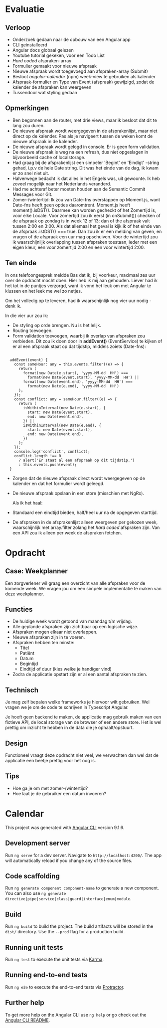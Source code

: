 # Evaluatie

## Verloop

- Onderzoek gedaan naar de opbouw van een Angular app
- CLI geinstalleerd
- Angular docs globaal gelezen
- Youtube tutorial gekeken, voor een Todo List
- _Hard coded_ afspraken-array
- Formulier gemaakt voor nieuwe afspraak
- Nieuwe afspraak wordt toegevoegd aan afspraken-array (Submit)
- Besloot _angular-calendar_ (npm) week-view te gebruiken als kalender
- Afspraak-formulier en Type van Event (afspraak) gewijzigd, zodat de kalender de afspraken kan weergeven
- Tussendoor wat styling gedaan

## Opmerkingen

- Ben begonnen aan de router, met drie views, maar ik besloot dat dit te lang zou duren.
- De nieuwe afspraak wordt weergegeven in de afsprakenlijst, maar niet direct op de kalender. Pas als je navigeert tussen de weken komt de nieuwe afspraak in de kalender.
- De nieuwe afspraak wordt gelogd in console. Er is geen form validation.
- De nieuwe afspraak is weg na een refresh, dus niet opgeslagen in bijvoorbeeld cache of localstorage.
- Had graag bij de afsprakenlijst een simpeler 'Begint' en 'Eindigt' -string gehad, i.p.v de hele Date string. Dit was het einde van de dag, ik kwam er zo snel niet uit.
- Halverwege bedacht ik dat alles in het Engels was, uit gewoonte. Ik heb zoveel mogelijk naar het Nederlands veranderd.
- Had me achteraf beter moeten houden aan de Semantic Commit Messages voor Git.
- Zomer-/wintertijd: Ik zou van Date-fns overstappen op Moment.js, want Date-fns heeft geen opties daaromtrent. Moment.js heeft moment().isDST(). Daarmee kan worden gecheckt of het Zomertijd is, voor elke Locale. Voor zomertijd zou ik eerst (in onSubmit()) checken of de afspraak op zondag is in week 12 of 13; dan of the afspraak valt tussen 2:00 en 3:00. Als dat allemaal het geval is kijk ik of het einde van de afspraak .istDST() === true. Dan zou ik er een melding van geven, en vragen of de afspraak een uur mag opschuiven. Voor de wintertijd zou ik waarschijnlijk overlapping tussen afspraken toestaan, ieder met een eigen kleur, een voor zomertijd 2:00 en een voor wintertijd 2:00.

## Ten einde

In ons telefoongesprek meldde Bas dat ik, bij voorkeur, maximaal zes uur over de opdracht mocht doen. Hier heb ik mij aan gehouden. Liever had ik het tot in de puntjes verzorgd, want ik vond het leuk om met Angular te klussen en het leek me wel zo netjes.

Om het volledig op te leveren, had ik waarschijnlijk nog vier uur nodig - denk ik.

In die vier uur zou ik:

- De styling op orde brengen. Nu is het lelijk.
- Routing toevoegen.
- Form validation toevoegen, waarbij ik overlap van afspraken zou verbieden. Dit zou ik doen door in **addEvent()** (EventService) te kijken of er al een afspraak staat op dat tijdstip, middels zoiets (Date-fns):

```

  addEvent(event) {
    const sameHour: any = this.events.filter((e) => {
      return (
        format(new Date(e.start), 'yyyy-MM-dd  HH') ===
          format(new Date(event.start), 'yyyy-MM-dd  HH') ||
        format(new Date(event.end), 'yyyy-MM-dd  HH') ===
          format(new Date(e.end), 'yyyy-MM-dd  HH')
      );
    });
    const conflict: any = sameHour.filter((e) => {
      return (
        isWithinInterval(new Date(e.start), {
          start: new Date(event.start),
          end: new Date(event.end),
        }) ||
        isWithinInterval(new Date(e.end), {
          start: new Date(event.start),
          end: new Date(event.end),
        })
      );
    });
    console.log('conflict', conflict);
    conflict.length !== 0
      ? alert('Er staat al een afspraak op dit tijdstip.')
      : this.events.push(event);
  }

```

- Zorgen dat de nieuwe afspraak direct wordt weergegeven op de kalender en dat het formulier wordt geleegd.
- De nieuwe afspraak opslaan in een store (misschien met NgRx).

  Als ik het haal:

- Standaard een eindtijd bieden, half/heel uur na de opgegeven starttijd.
- De afspraken in de afsprakenlijst alleen weergeven per gekozen week, waarschijnlijk met array.filter zolang het _hard coded_ afspraken zijn. Van een API zou ik alleen per week de afspraken fetchen.

# Opdracht

## Case: Weekplanner

Een zorgverlener wil graag een overzicht van alle afspraken voor de komende week. We vragen jou
om een simpele implementatie te maken van deze weekplanner.

## Functies

- De huidige week wordt getoond van maandag t/m vrijdag.
- Alle geplande afspraken zijn zichtbaar op een logische wijze.
- Afspraken mogen elkaar niet overlappen.
- Nieuwe afspraken zijn in te voeren.
- Afspraken hebben ten minste:
  - Titel
  - Patiënt
  - Datum
  - Begintijd
  - Eindtijd of duur (kies welke je handiger vind)
- Zodra de applicatie opstart zijn er al een aantal afspraken te zien.

## Technisch

Je mag zelf bepalen welke frameworks je hiervoor wilt gebruiken. Wel vragen we je om de code te
schrijven in Typescript Angular.

Je hoeft geen backend te maken, de applicatie mag gebruik maken van een fictieve API, de local
storage van de browser of een andere store. Het is wel prettig om inzicht te hebben in de data die je
ophaalt/opstuurt.

## Design

Functioneel vraagt deze opdracht niet veel, we verwachten dan wel dat de applicatie een beetje
prettig voor het oog is.

## Tips

- Hoe ga je om met zomer-/wintertijd?
- Hoe laat je de gebruiker een datum invoeren?

# Calendar

This project was generated with [Angular CLI](https://github.com/angular/angular-cli) version 9.1.6.

## Development server

Run `ng serve` for a dev server. Navigate to `http://localhost:4200/`. The app will automatically reload if you change any of the source files.

## Code scaffolding

Run `ng generate component component-name` to generate a new component. You can also use `ng generate directive|pipe|service|class|guard|interface|enum|module`.

## Build

Run `ng build` to build the project. The build artifacts will be stored in the `dist/` directory. Use the `--prod` flag for a production build.

## Running unit tests

Run `ng test` to execute the unit tests via [Karma](https://karma-runner.github.io).

## Running end-to-end tests

Run `ng e2e` to execute the end-to-end tests via [Protractor](http://www.protractortest.org/).

## Further help

To get more help on the Angular CLI use `ng help` or go check out the [Angular CLI README](https://github.com/angular/angular-cli/blob/master/README.md).
